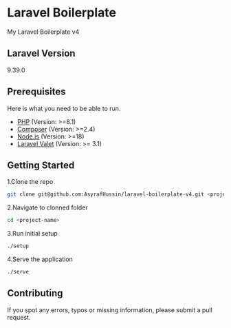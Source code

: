 # Laravel Boilerplate

My Laravel Boilerplate v4

## Laravel Version

9.39.0

## Prerequisites

Here is what you need to be able to run.

- [PHP](https://www.php.net/) (Version: >=8.1)
- [Composer](https://getcomposer.org/) (Version: >=2.4)
- [Node.js](https://nodejs.org/) (Version: >=18)
- [Laravel Valet](https://laravel.com/docs/9.x/valet) (Version: >= 3.1)

## Getting Started

1.Clone the repo

```bash
git clone git@github.com:AsyrafHussin/laravel-boilerplate-v4.git <project-name>
```

2.Navigate to clonned folder

```bash
cd <project-name>
```

3.Run initial setup

```bash
./setup
```

4.Serve the application

```bash
./serve
```

## Contributing

If you spot any errors, typos or missing information, please submit a pull request.
